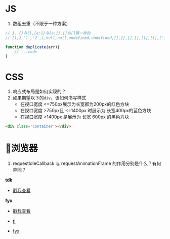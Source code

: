 # JS
1. 数组去重（不限于一种方案）
```js
// 1. {}与{},{a:1}与{a:1},[]与[]算一样的
// [1,2,'1','2',1,null,null,undefined,undefined,{},{},[],[],[1],[1],['1'],['1'],NaN.NaN,true,true]

function duplicate(arr){
    // ...code
}
```

# CSS
1. 响应式布局是如何实现的？
2. 如果期望以下的`div`，该如何书写样式
   * 在视口宽度 <=750px展示为长宽都为200px的红色方块
   * 在视口宽度 >750px且 <=1400px 时展示为 长宽400px的蓝色方块
   * 在视口宽度 >1400px 是展示为 长宽 600px 的黑色方块

```html
<div class='container'></div>
```

# 浏览器
1. requestIdleCallback 与 requestAnimationFrame 的作用分别是什么？有何异同？


**tdk**
* [戳我查看](https://juejin.cn/post/6910921137052467208/)

**fyx**
* [戳我查看](https://www.cnblogs.com/banshanliang/p/14198055.html)

* [tl](https://juejin.cn/post/6912726919087980552)

* [fyx](https://www.cnblogs.com/banshanliang/p/14198055.html)
